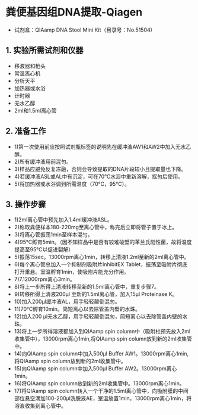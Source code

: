 # 粪便基因组DNA提取-Qiagen
- 试剂盒：QIAamp DNA Stool Mini Kit（目录号：No.51504)
## 1.	实验所需试剂和仪器
- 移液器和枪头
- 常温离心机
- 分析天平
- 加热器或水浴
- 计时器
- 无水乙醇
- 2ml和1.5ml离心管
## 2.	准备工作
- 1)第一次使用前应按照试剂瓶标签的说明先在缓冲液AW1和AW2中加入无水乙醇。
- 2)所有缓冲液用前混匀。
- 3)样品应避免反复冻融，否则会导致提取的DNA片段较小且提取量也下降。
- 4)若缓冲液ASL或AL中有沉淀，可在70℃水浴中重新溶解，摇匀后使用。
- 5)将加热器或水浴调到所需温度（70℃，95℃）。
## 3.	操作步骤
- 1)2ml离心管中预先加入1.4ml缓冲液ASL。
- 2)称取粪便样本180-220mg至离心管中，称完后立即将管子置于冰上。
- 3)将离心管振荡1min至样本混匀。
- 4)95℃孵育5min。（因不知样品中是否有较难破壁的革兰氏阳性菌，故将温度提高至95℃以促进裂解）
- 5)振荡15sec。13000rpm离心1min，转移上清液1.2ml至新的2ml离心管中。
- 6)每个离心管总加入一个抑制剂吸附片InhibitEX Tablet，振荡至吸附片彻底打开重悬。室温孵育1min，使吸附片能充分作用。
- 7)7.12000rpm离心3min。
- 8)将上一步所得上清液转移至新的1.5ml离心管中，重复步骤7。
- 9)转移所得上清液200μl 至新的1.5ml离心管，加入15μl Proteinase K。
- 10)加入200μl缓冲液AL，用手轻轻颠倒混匀。
- 11)70℃孵育10min。简短离心以去除管盖内壁的水珠。  
- 12)加入200 μl无水乙醇，用手轻轻颠倒混匀，简短离心以去除管盖内壁的水珠。
- 13)将上一步所得溶液都加入到QIAamp spin column中（吸附柱预先放入2ml收集管中），13000rpm离心1min,将QIAamp spin column放到新的2ml收集管中。
- 14)向QIAamp spin column中加入500μl Buffer AW1。13000rpm离心1min,将QIAamp spin column放到新的2ml收集管中。
- 15)向QIAamp spin column中加入500μl Buffer AW2。13000rpm离心1min。
- 16)将QIAamp spin column放到新的2ml收集管中。13000rpm离心1min。
- 17)将QIAamp spin column转入一个干净的1.5ml离心管中，向吸附膜的中间部位悬空滴加100-200μl洗脱液AE，室温放置1min，13000rpm离心1min，将溶液收集到离心管中。
